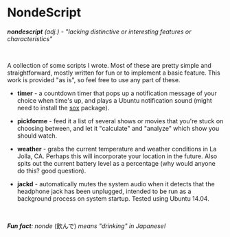 NondeScript
===========

<i><b>nondescript</b> (adj.) - "lacking distinctive or interesting features or characteristics"</i>

<br />

A collection of some scripts I wrote.  Most of these are pretty simple and straightforward, mostly written for fun or to implement a basic feature.  This work is provided "as is", so feel free to use any part of these.

* **timer** - a countdown timer that pops up a notification message of your choice when time's up, and plays a Ubuntu notification sound (might need to install the <a href="http://packages.ubuntu.com/search?keywords=sox">sox</a> package).

* **pickforme** - feed it a list of several shows or movies that you're stuck on choosing between, and let it "calculate" and "analyze" which show you should watch.

* **weather** - grabs the current temperature and weather conditions in La Jolla, CA.  Perhaps this will incorporate your location in the future.  Also spits out the current battery level as a percentage (why would anyone do this?  good question).

* **jackd** - automatically mutes the system audio when it detects that the headphone jack has been unplugged, intended to be run as a background process on system startup.  Tested using Ubuntu 14.04.

<br />

<i><b>Fun fact</b>: nonde </i>(飲んで)<i> means "drinking" in Japanese!</i>

